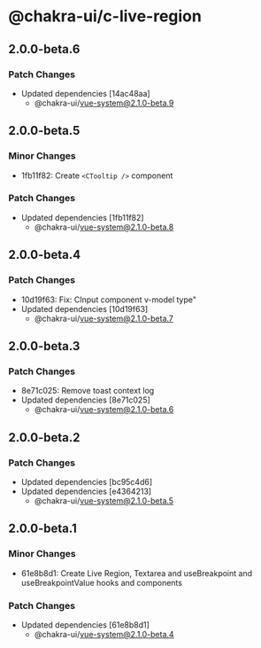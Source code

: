 # @chakra-ui/c-live-region

## 2.0.0-beta.6

### Patch Changes

- Updated dependencies [14ac48aa]
  - @chakra-ui/vue-system@2.1.0-beta.9

## 2.0.0-beta.5

### Minor Changes

- 1fb11f82: Create `<CTooltip />` component

### Patch Changes

- Updated dependencies [1fb11f82]
  - @chakra-ui/vue-system@2.1.0-beta.8

## 2.0.0-beta.4

### Patch Changes

- 10d19f63: Fix: CInput component v-model type"
- Updated dependencies [10d19f63]
  - @chakra-ui/vue-system@2.1.0-beta.7

## 2.0.0-beta.3

### Patch Changes

- 8e71c025: Remove toast context log
- Updated dependencies [8e71c025]
  - @chakra-ui/vue-system@2.1.0-beta.6

## 2.0.0-beta.2

### Patch Changes

- Updated dependencies [bc95c4d6]
- Updated dependencies [e4364213]
  - @chakra-ui/vue-system@2.1.0-beta.5

## 2.0.0-beta.1

### Minor Changes

- 61e8b8d1: Create Live Region, Textarea and useBreakpoint and
  useBreakpointValue hooks and components

### Patch Changes

- Updated dependencies [61e8b8d1]
  - @chakra-ui/vue-system@2.1.0-beta.4
